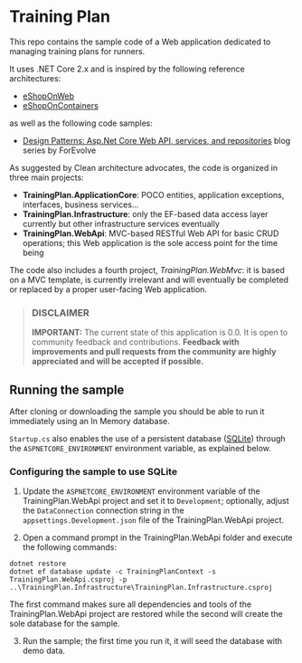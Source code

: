# Training Plan

This repo contains the sample code of a Web application dedicated to managing training plans for runners.

It uses .NET Core 2.x and is inspired by the following reference architectures:

- [eShopOnWeb](https://github.com/dotnet-architecture/eShopOnWeb)
- [eShopOnContainers](https://github.com/dotnet-architecture/eShopOnContainerseShopOnWeb)

as well as the following code samples:

- [Design Patterns: Asp.Net Core Web API, services, and repositories](http://www.forevolve.com/en/articles/2017/08/11/design-patterns-web-api-service-and-repository-part-1/) blog series by ForEvolve

As suggested by Clean architecture advocates, the code is organized in three main projects:

- **TrainingPlan.ApplicationCore**: POCO entities, application exceptions, interfaces, business services...
- **TrainingPlan.Infrastructure**: only the EF-based data access layer currently but other infrastructure services eventually
- **TrainingPlan.WebApi**: MVC-based RESTful Web API for basic CRUD operations; this Web application is the sole access point for the time being

The code also includes a fourth project, *TrainingPlan.WebMvc*: it is based on a MVC template, is currently irrelevant and will eventually be completed or replaced by a proper user-facing Web application.

> ### DISCLAIMER
> **IMPORTANT:** The current state of this application is 0.0. It is open to community feedback and contributions. **Feedback with improvements and pull requests from the community are highly appreciated and will be accepted if possible.**

## Running the sample

After cloning or downloading the sample you should be able to run it immediately using an In Memory database.

`Startup.cs` also enables the use of a persistent database ([SQLite](https://www.sqlite.org)) through the `ASPNETCORE_ENVIRONMENT` environment variable, as explained below.

### Configuring the sample to use SQLite

1. Update the `ASPNETCORE_ENVIRONMENT` environment variable of the TrainingPlan.WebApi project and set it to `Development`; optionally, adjust the `DataConnection` connection string in the `appsettings.Development.json` file of the TrainingPlan.WebApi project.

2. Open a command prompt in the TrainingPlan.WebApi folder and execute the following commands:

```
dotnet restore
dotnet ef database update -c TrainingPlanContext -s TrainingPlan.WebApi.csproj -p ..\TrainingPlan.Infrastructure\TrainingPlan.Infrastructure.csproj
```

The first command makes sure all dependencies and tools of the TrainingPlan.WebApi project are restored while
the second will create the sole database for the sample.

3. Run the sample; the first time you run it, it will seed the database with demo data.
